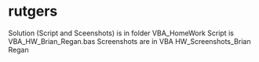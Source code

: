# rutgers


Solution (Script and Sceenshots) is in folder VBA_HomeWork
Script is  VBA_HW_Brian_Regan.bas 
Screenshots are in VBA HW_Screenshots_Brian Regan